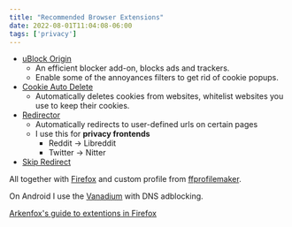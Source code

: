 ```yaml
---
title: "Recommended Browser Extensions"
date: 2022-08-01T11:04:08-06:00
tags: ['privacy']
---
```


- [uBlock Origin](https://addons.mozilla.org/en-US/firefox/addon/ublock-origin/)
	- An efficient blocker add-on, blocks ads and trackers.
	- Enable some of the annoyances filters to get rid of cookie popups.
- [Cookie Auto Delete](https://addons.mozilla.org/en-US/firefox/addon/cookie-autodelete/)
	- Automatically deletes cookies from websites, whitelist websites you use to keep their cookies.
- [Redirector](https://addons.mozilla.org/en-US/firefox/addon/redirector/)
    - Automatically redirects to user-defined urls on certain pages
    - I use this for **privacy frontends**
        - Reddit -> Libreddit
        - Twitter -> Nitter
- [Skip Redirect](https://addons.mozilla.org/en-US/firefox/addon/skip-redirect/)

All together with [Firefox](https://www.mozilla.org/en-US/firefox/new/) and custom profile from [ffprofilemaker](https://ffprofile.com/).

On Android I use the [Vanadium](https://github.com/GrapheneOS/Vanadium) with DNS adblocking. 

[Arkenfox's guide to extentions in Firefox](https://github.com/arkenfox/user.js/wiki/4.1-Extensions)
